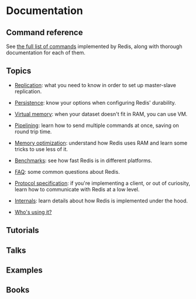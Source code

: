 Documentation
===

Command reference
---

See [the full list of commands](/commands) implemented by Redis, along
with thorough documentation for each of them.

Topics
---

* [Replication](/topics/replication): what you need to know in order to
set up master-slave replication.

* [Persistence](/topics/persistence): know your options when configuring
Redis' durability.

* [Virtual memory](/topics/virtual-memory): when your dataset doesn't
fit in RAM, you can use VM.

* [Pipelining](/topics/pipelining): learn how to send multiple commands
at once, saving on round trip time.

* [Memory optimization](/topics/memory-optimization): understand how
Redis uses RAM and learn some tricks to use less of it.

* [Benchmarks](/topics/benchmarks): see how fast Redis is in different
platforms.

* [FAQ](/topics/faq): some common questions about Redis.

* [Protocol specification](/topics/protocol): if you're implementing a
client, or out of curiosity, learn how to communicate with Redis at a
low level.

* [Internals](/topics/internals): learn details about how Redis is
implemented under the hood.

* [Who's using it?](/topics/whos-using-redis)

Tutorials
---

Talks
---

Examples
---

Books
---
